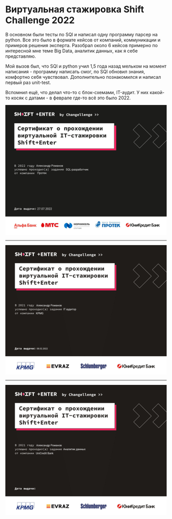 #  Виртуальная стажировка Shift Challenge 2022

В основном были тесты по SQl и написал одну программу парсер на python. Все это было в формате кейсов от компаний, коммуникации и примеров решения эксперта. Разобрал около 6 кейсов примерно по интересной мне теме Big Data, аналитик данных, как я себе представляю.

Мой вызов был, что SQl и python учил 1,5 года назад мельком на момент написания - программу написать смог, по SQl обновил знания, комфортно себя чувствовал. Дополнительно познакомился и написал первый раз unit-test. 

Вспомнил ещё, что делал что-то с блок-схемами, IT-аудит.
У них какой-то косяк с датами - в феврале где-то всё это было 2022.
 
![SQL разработчик от компании Протек](https://github.com/KsandrVenom/shift_challenge_2022_1/blob/main/Changellenge%20Shift%2BEnter%202022%20-%20%D0%94%D0%B8%D0%BF%D0%BB%D0%BE%D0%BC%20-%20%D0%90%D0%BB%D0%B5%D0%BA%D1%81%D0%B0%D0%BD%D0%B4%D1%80%20%D0%A0%D0%BE%D0%BC%D0%B0%D0%BD%D0%BE%D0%B2-1-1.png)
***

![IT аудитор от компании KMPG](https://github.com/KsandrVenom/shift_challenge_2022_1/blob/main/1.png)
***

![Аналитик данных от компаний UniCredit](https://github.com/KsandrVenom/shift_challenge_2022_1/blob/main/3.png)
